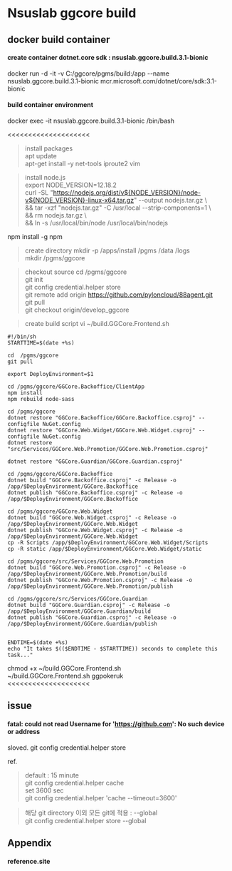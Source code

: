 # Nsuslab ggcore build 

## docker build container

#### create container dotnet.core sdk : nsuslab.ggcore.build.3.1-bionic
docker run -d -it -v C:/ggcore/pgms/build:/app --name nsuslab.ggcore.build.3.1-bionic mcr.microsoft.com/dotnet/core/sdk:3.1-bionic

#### build container environment 
docker exec -it nsuslab.ggcore.build.3.1-bionic /bin/bash

<<<<<<<<<<<<<<<<<<<<
> install packages  
apt update  
apt-get install -y net-tools iproute2 vim  

> install node.js  
export NODE_VERSION=12.18.2  
curl -SL "https://nodejs.org/dist/v${NODE_VERSION}/node-v${NODE_VERSION}-linux-x64.tar.gz" --output nodejs.tar.gz \  
    && tar -xzf "nodejs.tar.gz" -C /usr/local --strip-components=1 \  
    && rm nodejs.tar.gz \  
    && ln -s /usr/local/bin/node /usr/local/bin/nodejs  

npm install -g npm  

> create directory
mkdir -p /apps/install /pgms /data /logs  
mkdir /pgms/ggcore  

> checkout source
cd  /pgms/ggcore  
git init  
git config credential.helper store  
git remote add origin https://github.com/pyloncloud/88agent.git  
git pull  
git checkout origin/develop_ggcore  

> create build script
vi ~/build.GGCore.Frontend.sh  
```
#!/bin/sh
STARTTIME=$(date +%s)

cd  /pgms/ggcore
git pull

export DeployEnvironment=$1

cd /pgms/ggcore/GGCore.Backoffice/ClientApp
npm install
npm rebuild node-sass

cd /pgms/ggcore
dotnet restore "GGCore.Backoffice/GGCore.Backoffice.csproj" --configfile NuGet.config
dotnet restore "GGCore.Web.Widget/GGCore.Web.Widget.csproj" --configfile NuGet.config
dotnet restore "src/Services/GGCore.Web.Promotion/GGCore.Web.Promotion.csproj"

dotnet restore "GGCore.Guardian/GGCore.Guardian.csproj"

cd /pgms/ggcore/GGCore.Backoffice
dotnet build "GGCore.Backoffice.csproj" -c Release -o /app/$DeployEnvironment/GGCore.Backoffice
dotnet publish "GGCore.Backoffice.csproj" -c Release -o /app/$DeployEnvironment/GGCore.Backoffice

cd /pgms/ggcore/GGCore.Web.Widget
dotnet build "GGCore.Web.Widget.csproj" -c Release -o /app/$DeployEnvironment/GGCore.Web.Widget
dotnet publish "GGCore.Web.Widget.csproj" -c Release -o /app/$DeployEnvironment/GGCore.Web.Widget
cp -R Scripts /app/$DeployEnvironment/GGCore.Web.Widget/Scripts
cp -R static /app/$DeployEnvironment/GGCore.Web.Widget/static

cd /pgms/ggcore/src/Services/GGCore.Web.Promotion
dotnet build "GGCore.Web.Promotion.csproj" -c Release -o /app/$DeployEnvironment/GGCore.Web.Promotion/build
dotnet publish "GGCore.Web.Promotion.csproj" -c Release -o /app/$DeployEnvironment/GGCore.Web.Promotion/publish

cd /pgms/ggcore/src/Services/GGCore.Guardian
dotnet build "GGCore.Guardian.csproj" -c Release -o /app/$DeployEnvironment/GGCore.Guardian/build
dotnet publish "GGCore.Guardian.csproj" -c Release -o /app/$DeployEnvironment/GGCore.Guardian/publish


ENDTIME=$(date +%s)
echo "It takes $(($ENDTIME - $STARTTIME)) seconds to complete this task..."
```
chmod +x ~/build.GGCore.Frontend.sh  
~/build.GGCore.Frontend.sh ggpokeruk  
<<<<<<<<<<<<<<<<<<<<

## issue

#### fatal: could not read Username for 'https://github.com': No such device or address
sloved.
git config credential.helper store

ref.  
> default : 15 minute  
git config credential.helper cache  
> set 3600 sec  
git config credential.helper 'cache --timeout=3600'  

> 해당 git directory 이외 모든 git에 적용 : --global  
git config credential.helper store --global  

## Appendix

#### reference.site
